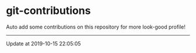 # git-contributions

Auto add some contributions on this repository for more look-good profile!

---

Update at 2019-10-15 22:05:05
